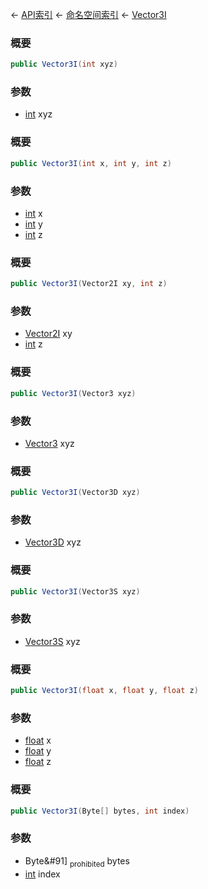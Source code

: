 ← [API索引](Api-Index) ← [命名空间索引](Namespace-Index) ← [Vector3I](VRageMath.Vector3I)

### 概要

```csharp
public Vector3I(int xyz)
```

### 参数

* [int](https://docs.microsoft.com/en-us/dotnet/api/System.Int32?view=netframework-4.6) xyz
### 概要

```csharp
public Vector3I(int x, int y, int z)
```

### 参数

* [int](https://docs.microsoft.com/en-us/dotnet/api/System.Int32?view=netframework-4.6) x
* [int](https://docs.microsoft.com/en-us/dotnet/api/System.Int32?view=netframework-4.6) y
* [int](https://docs.microsoft.com/en-us/dotnet/api/System.Int32?view=netframework-4.6) z
### 概要

```csharp
public Vector3I(Vector2I xy, int z)
```

### 参数

* [Vector2I](VRageMath.Vector2I) xy
* [int](https://docs.microsoft.com/en-us/dotnet/api/System.Int32?view=netframework-4.6) z
### 概要

```csharp
public Vector3I(Vector3 xyz)
```

### 参数

* [Vector3](VRageMath.Vector3) xyz
### 概要

```csharp
public Vector3I(Vector3D xyz)
```

### 参数

* [Vector3D](VRageMath.Vector3D) xyz
### 概要

```csharp
public Vector3I(Vector3S xyz)
```

### 参数

* [Vector3S](VRageMath.Vector3S) xyz
### 概要

```csharp
public Vector3I(float x, float y, float z)
```

### 参数

* [float](https://docs.microsoft.com/en-us/dotnet/api/System.Single?view=netframework-4.6) x
* [float](https://docs.microsoft.com/en-us/dotnet/api/System.Single?view=netframework-4.6) y
* [float](https://docs.microsoft.com/en-us/dotnet/api/System.Single?view=netframework-4.6) z
### 概要

```csharp
public Vector3I(Byte[] bytes, int index)
```

### 参数

* Byte&#91&#93; <sub>prohibited</sub> bytes
* [int](https://docs.microsoft.com/en-us/dotnet/api/System.Int32?view=netframework-4.6) index
